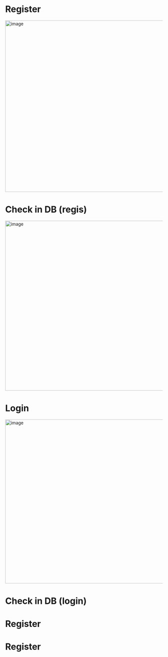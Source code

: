 # Register

<img width="975" height="548" alt="image" src="https://github.com/user-attachments/assets/37347331-3a69-44c3-9dcd-5978835e9197" />

# Check in DB (regis)

<img width="975" height="543" alt="image" src="https://github.com/user-attachments/assets/052cce6a-b2bf-4206-9292-e726fd817097" />

# Login

<img width="975" height="524" alt="image" src="https://github.com/user-attachments/assets/c5e9f322-9b39-42f5-8fdd-e87678ecc0d0" />


# Check in DB (login)


# Register


# Register

